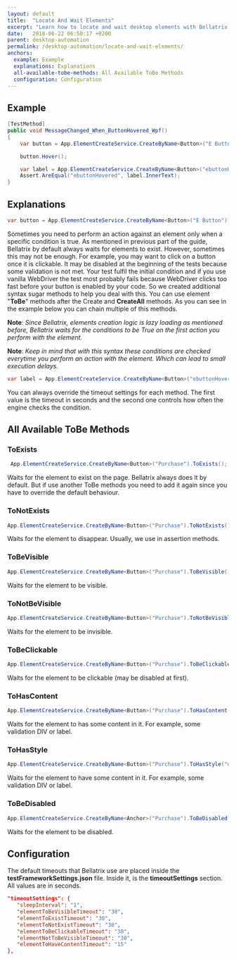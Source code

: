 ```yaml
---
layout: default
title:  "Locate And Wait Elements"
excerpt: "Learn how to locate and wait desktop elements with Bellatrix desktop module."
date:   2018-06-22 06:50:17 +0200
parent: desktop-automation
permalink: /desktop-automation/locate-and-wait-elements/
anchors:
  example: Example
  explanations: Explanations
  all-available-tobe-methods: All Available ToBe Methods
  configuration: Configuration
---
```

Example
-------
```csharp
[TestMethod]
public void MessageChanged_When_ButtonHovered_Wpf()
{
    var button = App.ElementCreateService.CreateByName<Button>("E Button").ToBeVisible();

    button.Hover();

    var label = App.ElementCreateService.CreateByName<Button>("ebuttonHovered").ToHasContent(40, 1);
    Assert.AreEqual("ebuttonHovered", label.InnerText);
}
```

Explanations
------------
```csharp
var button = App.ElementCreateService.CreateByName<Button>("E Button").ToBeVisible();
```
Sometimes you need to perform an action against an element only when a specific condition is true. As mentioned in previous part of the guide, Bellatrix by default always waits for elements to exist. However, sometimes this may not be enough. For example, you may want to click on a button once it is clickable. It may be disabled at the beginning of the tests because some validation is not met. Your test fulfil the initial condition and if you use vanilla WebDriver the test most probably fails because WebDriver clicks too fast before your button is enabled by your code. So we created additional syntax sugar methods to help you deal with this. You can use element "**ToBe**" methods after the Create and **CreateAll** methods. As you can see in the example below you can chain multiple of this methods.

**Note**: *Since Bellatrix, elements creation logic is lazy loading as mentioned before, Bellatrix waits for the conditions to be True on the first action you perform with the element.*

**Note**: *Keep in mind that with this syntax these conditions are checked everytime you perform an action with the element. Which can lead tо small execution delays.*

```csharp
var label = App.ElementCreateService.CreateByName<Button>("ebuttonHovered").ToHasContent(40, 1);
```
You can always override the timeout settings for each method. The first value is the timeout in seconds and the second one controls how often the engine checks the condition.

All Available ToBe Methods
--------------------------
### ToExists ###
```csharp
 App.ElementCreateService.CreateByName<Button>("Purchase").ToExists();
```
Waits for the element to exist on the page. Bellatrix always does it by default. But if use another ToBe methods you need to add it again since you have to override the default behaviour.
### ToNotExists ###
```csharp
App.ElementCreateService.CreateByName<Button>("Purchase").ToNotExists();
```
Waits for the element to disappear. Usually, we use in assertion methods.
### ToBeVisible ###
```csharp
App.ElementCreateService.CreateByName<Button>("Purchase").ToBeVisible();
```
Waits for the element to be visible.
### ToNotBeVisible ###
```csharp
App.ElementCreateService.CreateByName<Button>("Purchase").ToNotBeVisible();
```
Waits for the element to be invisible.
### ToBeClickable ###
```csharp
App.ElementCreateService.CreateByName<Button>("Purchase").ToBeClickable();
```
Waits for the element to be clickable (may be disabled at first).
### ToHasContent ###
```csharp
App.ElementCreateService.CreateByName<Button>("Purchase").ToHasContent();
```
Waits for the element to has some content in it. For example, some validation DIV or label.
### ToHasStyle ###
```csharp
App.ElementCreateService.CreateByName<Button>("Purchase").ToHasStyle("disabled");
```
Waits for the element to have some content in it. For example, some validation DIV or label.
### ToBeDisabled ###
```csharp
App.ElementCreateService.CreateByName<Anchor>("Purchase").ToBeDisabled();
```
Waits for the element to be disabled.

Configuration
-------------
The default timeouts that Bellatrix use are placed inside the **testFrameworkSettings.json** file. Inside it, is the **timeoutSettings** section. All values are in seconds.
```json
"timeoutSettings": {
   "sleepInterval": "1",
   "elementToBeVisibleTimeout": "30",
   "elementToExistTimeout": "30",
   "elementToNotExistTimeout": "30",
   "elementToBeClickableTimeout": "30",
   "elementNotToBeVisibleTimeout": "30",
   "elementToHaveContentTimeout": "15"
},
```